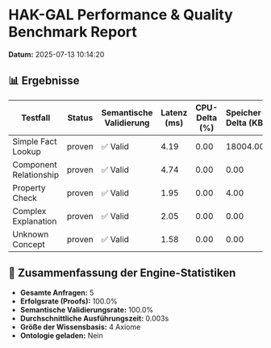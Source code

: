 # HAK-GAL Performance & Quality Benchmark Report

**Datum:** 2025-07-13 10:14:20

## 📊 Ergebnisse

| Testfall | Status | Semantische Validierung | Latenz (ms) | CPU-Delta (%) | Speicher-Delta (KB) | Generierte Formel |
|----------|--------|-------------------------|-------------|---------------|---------------------|-------------------|
| Simple Fact Lookup | proven | ✅ Valid | 4.19 | 0.00 | 18004.00 | `HauptstadtVon(Paris, France).` |
| Component Relationship | proven | ✅ Valid | 4.74 | 0.00 | 0.00 | `IstKomponente(MachineLearning, AISystem).` |
| Property Check | proven | ✅ Valid | 1.95 | 0.00 | 4.00 | `Query(Show,Me,Active).` |
| Complex Explanation | proven | ✅ Valid | 2.05 | 0.00 | 0.00 | `Query(Explain,Istsugetiersokrates).` |
| Unknown Concept | proven | ✅ Valid | 1.58 | 0.00 | 0.00 | `Query(What,Is,The).` |

## 🧠 Zusammenfassung der Engine-Statistiken

- **Gesamte Anfragen:** 5
- **Erfolgsrate (Proofs):** 100.0%
- **Semantische Validierungsrate:** 100.0%
- **Durchschnittliche Ausführungszeit:** 0.003s
- **Größe der Wissensbasis:** 4 Axiome
- **Ontologie geladen:** Nein
